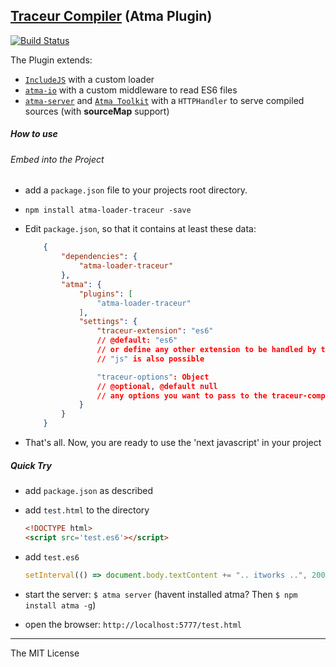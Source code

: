 [Traceur Compiler](https://github.com/google/traceur-compiler) (Atma Plugin)
-----
[![Build Status](https://travis-ci.org/atmajs/atma-loader-traceur.png?branch=master)](https://travis-ci.org/atmajs/atma-loader-traceur)

The Plugin extends:
- [`IncludeJS`](https://github.com/atmajs/IncludeJS) with a custom loader
- [`atma-io`](https://github.com/atmajs/atma-io) with a custom middleware to read ES6 files
- [`atma-server`](https://github.com/atmajs/atma-server) and [`Atma Toolkit`](https://github.com/atmajs/Atma.Toolkit) with a `HTTPHandler` to serve compiled sources (with **sourceMap** support)



##### How to use

###### Embed into the Project

+ add a `package.json` file to your projects root directory.
+ `npm install atma-loader-traceur -save`
+ Edit `package.json`, so that it contains at least these data:

    ```json
        {
            "dependencies": {
                "atma-loader-traceur"
            },
            "atma": {
                "plugins": [
                    "atma-loader-traceur"
                ],
                "settings": {
                    "traceur-extension": "es6"
                    // @default: "es6"
                    // or define any other extension to be handled by the compiler
                    // "js" is also possible

                    "traceur-options": Object
                    // @optional, @default null
                    // any options you want to pass to the traceur-compiler
                }
            }
        }
    ```
+ That's all. Now, you are ready to use the 'next javascript' in your project

##### Quick Try

+ add `package.json` as described
+ add `test.html` to the directory

    ```html
    <!DOCTYPE html>
    <script src='test.es6'></script>
    ```
+ add `test.es6`
    
    ```javascript
    setInterval(() => document.body.textContent += ".. itworks ..", 200);
    ```
+ start the server: `$ atma server` (havent installed atma? Then `$ npm install atma -g`)
+ open the browser: `http://localhost:5777/test.html`



----
The MIT License